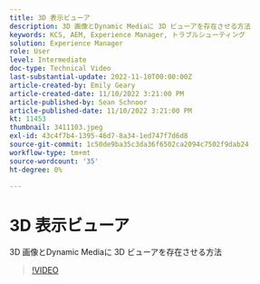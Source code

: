 ```yaml
---
title: 3D 表示ビューア
description: 3D 画像とDynamic Mediaに 3D ビューアを存在させる方法
keywords: KCS, AEM, Experience Manager, トラブルシューティング
solution: Experience Manager
role: User
level: Intermediate
doc-type: Technical Video
last-substantial-update: 2022-11-10T00:00:00Z
article-created-by: Emily Geary
article-created-date: 11/10/2022 3:21:00 PM
article-published-by: Sean Schnoor
article-published-date: 11/10/2022 3:21:00 PM
kt: 11453
thumbnail: 3411103.jpeg
exl-id: 43c4f7b4-1395-46d7-8a34-1ed747f7d6d8
source-git-commit: 1c50de9ba35c3da36f6502ca2094c7502f9dab24
workflow-type: tm+mt
source-wordcount: '35'
ht-degree: 0%

---
```


# 3D 表示ビューア

3D 画像とDynamic Mediaに 3D ビューアを存在させる方法


>[!VIDEO](https://video.tv.adobe.com/v/3411103/?quality=12&learn=on)
